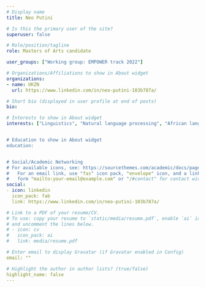 ```yaml
---
# Display name
title: Neo Putini

# Is this the primary user of the site?
superuser: false

# Role/position/tagline
role: Masters of Arts candidate

user_groups: ["Working group: EMPOWER track 2022"]

# Organizations/Affiliations to show in About widget
organizations:
- name: UKZN
  url: https://www.linkedin.com/in/neo-putini-103b787a/

# Short bio (displayed in user profile at end of posts)
bio: 

# Interests to show in About widget
interests: ["Linguistics", "Natural language processing", "African languages", "Digital humanities]


# Education to show in About widget
education:


# Social/Academic Networking
# For available icons, see: https://sourcethemes.com/academic/docs/page-builder/#icons
#   For an email link, use "fas" icon pack, "envelope" icon, and a link in the
#   form "mailto:your-email@example.com" or "/#contact" for contact widget.
social:
- icon: linkedin
  icon_pack: fab
  link: https://www.linkedin.com/in/neo-putini-103b787a/

# Link to a PDF of your resume/CV.
# To use: copy your resume to `static/media/resume.pdf`, enable `ai` icons in `params.toml`, 
# and uncomment the lines below.
# - icon: cv
#   icon_pack: ai
#   link: media/resume.pdf

# Enter email to display Gravatar (if Gravatar enabled in Config)
email: ""

# Highlight the author in author lists? (true/false)
highlight_name: false
---
```



